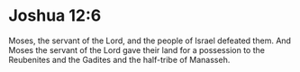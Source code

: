 # Joshua 12:6

Moses, the servant of the Lord, and the people of Israel defeated them. And Moses the servant of the Lord gave their land for a possession to the Reubenites and the Gadites and the half-tribe of Manasseh.
